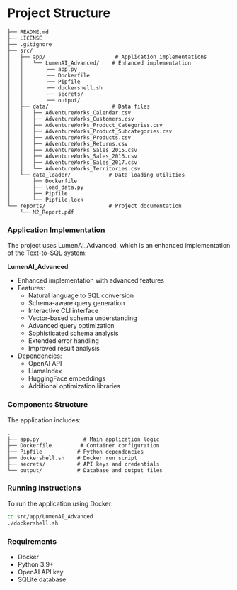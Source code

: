 # Project Structure

```
├── README.md
├── LICENSE
├── .gitignore
├── src/
│   ├── app/                      # Application implementations
│   │   └── LumenAI_Advanced/    # Enhanced implementation
│   │       ├── app.py
│   │       ├── Dockerfile
│   │       ├── Pipfile
│   │       ├── dockershell.sh
│   │       ├── secrets/
│   │       └── output/
│   ├── data/                    # Data files
│   │   ├── AdventureWorks_Calendar.csv
│   │   ├── AdventureWorks_Customers.csv
│   │   ├── AdventureWorks_Product_Categories.csv
│   │   ├── AdventureWorks_Product_Subcategories.csv
│   │   ├── AdventureWorks_Products.csv
│   │   ├── AdventureWorks_Returns.csv
│   │   ├── AdventureWorks_Sales_2015.csv
│   │   ├── AdventureWorks_Sales_2016.csv
│   │   ├── AdventureWorks_Sales_2017.csv
│   │   └── AdventureWorks_Territories.csv
│   └── data_loader/            # Data loading utilities
│       ├── Dockerfile
│       ├── load_data.py
│       ├── Pipfile
│       └── Pipfile.lock
└── reports/                    # Project documentation
    └── M2_Report.pdf
```

### Application Implementation

The project uses LumenAI_Advanced, which is an enhanced implementation of the Text-to-SQL system:

**LumenAI_Advanced**
- Enhanced implementation with advanced features
- Features:
  - Natural language to SQL conversion
  - Schema-aware query generation
  - Interactive CLI interface
  - Vector-based schema understanding
  - Advanced query optimization
  - Sophisticated schema analysis
  - Extended error handling
  - Improved result analysis
- Dependencies: 
  - OpenAI API
  - LlamaIndex
  - HuggingFace embeddings
  - Additional optimization libraries

### Components Structure

The application includes:

```
.
├── app.py              # Main application logic
├── Dockerfile         # Container configuration
├── Pipfile           # Python dependencies
├── dockershell.sh    # Docker run script
├── secrets/          # API keys and credentials
└── output/           # Database and output files
```

### Running Instructions

To run the application using Docker:
```bash
cd src/app/LumenAI_Advanced
./dockershell.sh
```

### Requirements
- Docker
- Python 3.9+
- OpenAI API key
- SQLite database
